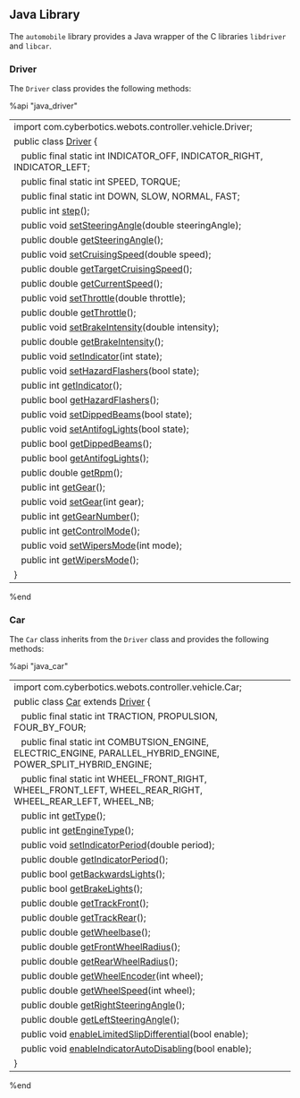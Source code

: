 ## Java Library

The `automobile` library provides a Java wrapper of the C libraries `libdriver` and `libcar`.

### Driver

The `Driver` class provides the following methods:

%api "java_driver"

|                                                                                                                     |
| ------------------------------------------------------------------------------------------------------------------- |
| import com.cyberbotics.webots.controller.vehicle.Driver;                                                            |
| public class [Driver](driver-library.md) {                                                                          |
| &nbsp;&nbsp; public final static int INDICATOR\_OFF, INDICATOR\_RIGHT, INDICATOR\_LEFT;                             |
| &nbsp;&nbsp; public final static int SPEED, TORQUE;                                                                 |
| &nbsp;&nbsp; public final static int DOWN, SLOW, NORMAL, FAST;                                                      |
| &nbsp;&nbsp; public int [step](driver-library.md#wbu_driver_step)();                                                |
| &nbsp;&nbsp; public void [setSteeringAngle](driver-library.md#wbu_driver_set_steering_angle)(double steeringAngle); |
| &nbsp;&nbsp; public double [getSteeringAngle](driver-library.md#wbu_driver_set_steering_angle)();                   |
| &nbsp;&nbsp; public void [setCruisingSpeed](driver-library.md#wbu_driver_set_cruising_speed)(double speed);         |
| &nbsp;&nbsp; public double [getTargetCruisingSpeed](driver-library.md#wbu_driver_set_cruising_speed)();             |
| &nbsp;&nbsp; public double [getCurrentSpeed](driver-library.md#wbu_driver_get_current_speed)();                     |
| &nbsp;&nbsp; public void [setThrottle](driver-library.md#wbu_driver_set_throttle)(double throttle);                 |
| &nbsp;&nbsp; public double [getThrottle](driver-library.md#wbu_driver_set_throttle)();                              |
| &nbsp;&nbsp; public void [setBrakeIntensity](driver-library.md#wbu_driver_set_brake_intensity)(double intensity);   |
| &nbsp;&nbsp; public double [getBrakeIntensity](driver-library.md#wbu_driver_set_brake_intensity)();                 |
| &nbsp;&nbsp; public void [setIndicator](driver-library.md#wbu_driver_set_indicator)(int state);                     |
| &nbsp;&nbsp; public void [setHazardFlashers](driver-library.md#wbu_driver_set_indicator)(bool state);               |
| &nbsp;&nbsp; public int [getIndicator](driver-library.md#wbu_driver_set_indicator)();                               |
| &nbsp;&nbsp; public bool [getHazardFlashers](driver-library.md#wbu_driver_set_indicator)();                         |
| &nbsp;&nbsp; public void [setDippedBeams](driver-library.md#wbu_driver_set_dipped_beams)(bool state);               |
| &nbsp;&nbsp; public void [setAntifogLights](driver-library.md#wbu_driver_set_dipped_beams)(bool state);             |
| &nbsp;&nbsp; public bool [getDippedBeams](driver-library.md#wbu_driver_set_dipped_beams)();                         |
| &nbsp;&nbsp; public bool [getAntifogLights](driver-library.md#wbu_driver_set_dipped_beams)();                       |
| &nbsp;&nbsp; public double [getRpm](driver-library.md#wbu_driver_get_rpm)();                                        |
| &nbsp;&nbsp; public int [getGear](driver-library.md#wbu_driver_set_gear)();                                         |
| &nbsp;&nbsp; public void [setGear](driver-library.md#wbu_driver_set_gear)(int gear);                                |
| &nbsp;&nbsp; public int [getGearNumber](driver-library.md#wbu_driver_set_gear)();                                   |
| &nbsp;&nbsp; public int [getControlMode](driver-library.md#wbu_driver_get_control_mode)();                          |
| &nbsp;&nbsp; public void [setWipersMode](driver-library.md#wbu_driver_set_wipers_mode)(int mode);                   |
| &nbsp;&nbsp; public int [getWipersMode](driver-library.md#wbu_driver_set_wipers_mode)();                            |
| }                                                                                                                   |

%end

### Car

The `Car` class inherits from the `Driver` class and provides the following methods:

%api "java_car"

|                                                                                                                                     |
| ----------------------------------------------------------------------------------------------------------------------------------- |
| import com.cyberbotics.webots.controller.vehicle.Car;                                                                               |
| public class [Car](car-library.md) extends [Driver](#java_driver) {                                                                 |
| &nbsp;&nbsp; public final static int TRACTION, PROPULSION, FOUR\_BY\_FOUR;                                                          |
| &nbsp;&nbsp; public final static int COMBUTSION\_ENGINE, ELECTRIC\_ENGINE, PARALLEL\_HYBRID\_ENGINE, POWER\_SPLIT\_HYBRID\_ENGINE;  |
| &nbsp;&nbsp; public final static int WHEEL\_FRONT\_RIGHT, WHEEL\_FRONT\_LEFT, WHEEL\_REAR\_RIGHT, WHEEL\_REAR\_LEFT, WHEEL\_NB;     |
| &nbsp;&nbsp; public int [getType](car-library.md#wbu_car_get_type)();                                                               |
| &nbsp;&nbsp; public int [getEngineType](car-library.md#wbu_car_get_type)();                                                         |
| &nbsp;&nbsp; public void [setIndicatorPeriod](car-library.md#wbu_car_set_indicator_period)(double period);                          |
| &nbsp;&nbsp; public double [getIndicatorPeriod](car-library.md#wbu_car_set_indicator_period)();                                     |
| &nbsp;&nbsp; public bool [getBackwardsLights](car-library.md#wbu_car_get_backwards_lights)();                                       |
| &nbsp;&nbsp; public bool [getBrakeLights](car-library.md#wbu_car_get_backwards_lights)();                                           |
| &nbsp;&nbsp; public double [getTrackFront](car-library.md#wbu_car_get_track_front)();                                               |
| &nbsp;&nbsp; public double [getTrackRear](car-library.md#wbu_car_get_track_front)();                                                |
| &nbsp;&nbsp; public double [getWheelbase](car-library.md#wbu_car_get_track_front)();                                                |
| &nbsp;&nbsp; public double [getFrontWheelRadius](car-library.md#wbu_car_get_track_front)();                                         |
| &nbsp;&nbsp; public double [getRearWheelRadius](car-library.md#wbu_car_get_track_front)();                                          |
| &nbsp;&nbsp; public double [getWheelEncoder](car-library.md#wbu_car_get_wheel_encoder)(int wheel);                                  |
| &nbsp;&nbsp; public double [getWheelSpeed](car-library.md#wbu_car_get_wheel_encoder)(int wheel);                                    |
| &nbsp;&nbsp; public double [getRightSteeringAngle](car-library.md#wbu_car_get_right_steering_angle)();                              |
| &nbsp;&nbsp; public double [getLeftSteeringAngle](car-library.md#wbu_car_get_right_steering_angle)();                               |
| &nbsp;&nbsp; public void [enableLimitedSlipDifferential](car-library.md#wbu_car_enable_limited_slip_differential)(bool enable);     |
| &nbsp;&nbsp; public void [enableIndicatorAutoDisabling](car-library.md#wbu_car_enable_indicator_auto_disabling)(bool enable);       |
| }                                                                                                                                   |

%end

